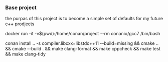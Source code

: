 ### Base project

the purpas of this project is to become a simple set of defaults for my future c++ prodjects

docker run -it -v$(pwd):/home/conan/project --rm conanio/gcc7 /bin/bash

conan install .. -s compiler.libcxx=libstdc++11 --build=missing && cmake .. && cmake --build . && make clang-format && make cppcheck && make test && make clang-tidy

